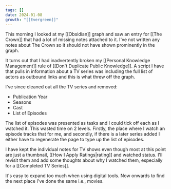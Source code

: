 ```yaml
---
tags: []
date: 2024-01-08
growth: "[[Evergreen]]"
---
```

This morning I looked at my [[Obsidian]] graph and saw an entry for [[The Crown]] that had a lot of missing notes attached to it. I've not written any notes about The Crown so it should not have shown prominently in the graph.

It turns out that I had inadvertently broken my [[Personal Knowledge Management]] rule of [[Don't Duplicate Public Knowledge]]. A script I have that pulls in information about a TV series was including the full list of actors as outbound links and this is what threw off the graph.

I've since cleaned out all the TV series and removed:
- Publication Year
- Seasons
- Cast
- List of Episodes

The list of episodes was presented as tasks and I could tick off each as I watched it. This wasted time on 2 levels. Firstly, the place where I watch an episode tracks that for me, and secondly, if there is a later series added I either have to regenerate the page to type up the list of episodes.

I have kept the individual notes for TV shows even though most at this point are just a thumbnail, [[How I Apply Ratings|rating]] and watched status. I'll revisit them and add some thoughts about why I watched them, especially for a [[Completed TV Series]].

It's easy to expand too much when using digital tools. Now onwards to find the next place I've done the same i.e., movies.